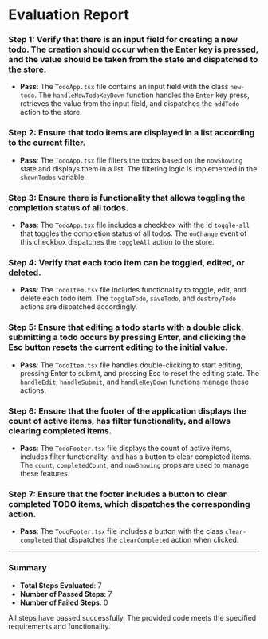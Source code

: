 # Evaluation Report

### Step 1: Verify that there is an input field for creating a new todo. The creation should occur when the Enter key is pressed, and the value should be taken from the state and dispatched to the store.
- **Pass**: The `TodoApp.tsx` file contains an input field with the class `new-todo`. The `handleNewTodoKeyDown` function handles the `Enter` key press, retrieves the value from the input field, and dispatches the `addTodo` action to the store.

### Step 2: Ensure that todo items are displayed in a list according to the current filter.
- **Pass**: The `TodoApp.tsx` file filters the todos based on the `nowShowing` state and displays them in a list. The filtering logic is implemented in the `shownTodos` variable.

### Step 3: Ensure there is functionality that allows toggling the completion status of all todos.
- **Pass**: The `TodoApp.tsx` file includes a checkbox with the id `toggle-all` that toggles the completion status of all todos. The `onChange` event of this checkbox dispatches the `toggleAll` action to the store.

### Step 4: Verify that each todo item can be toggled, edited, or deleted.
- **Pass**: The `TodoItem.tsx` file includes functionality to toggle, edit, and delete each todo item. The `toggleTodo`, `saveTodo`, and `destroyTodo` actions are dispatched accordingly.

### Step 5: Ensure that editing a todo starts with a double click, submitting a todo occurs by pressing Enter, and clicking the Esc button resets the current editing to the initial value.
- **Pass**: The `TodoItem.tsx` file handles double-clicking to start editing, pressing Enter to submit, and pressing Esc to reset the editing state. The `handleEdit`, `handleSubmit`, and `handleKeyDown` functions manage these actions.

### Step 6: Ensure that the footer of the application displays the count of active items, has filter functionality, and allows clearing completed items.
- **Pass**: The `TodoFooter.tsx` file displays the count of active items, includes filter functionality, and has a button to clear completed items. The `count`, `completedCount`, and `nowShowing` props are used to manage these features.

### Step 7: Ensure that the footer includes a button to clear completed TODO items, which dispatches the corresponding action.
- **Pass**: The `TodoFooter.tsx` file includes a button with the class `clear-completed` that dispatches the `clearCompleted` action when clicked.

---

### Summary
- **Total Steps Evaluated**: 7
- **Number of Passed Steps**: 7
- **Number of Failed Steps**: 0

All steps have passed successfully. The provided code meets the specified requirements and functionality.